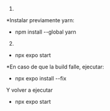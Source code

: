 1.
*Instalar previamente yarn:
- npm install --global yarn

2.
- npx expo start


*En caso de que la build falle, ejecutar:
- npx expo install --fix

Y volver a ejecutar
- npx expo start

